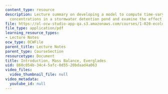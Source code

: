 ```yaml
---
content_type: resource
description: Lecture summary on developing a model to compute time-varying phosphorous
  concentrations in a stormwater detention pond and examine the effect of pond size.
file: https://ol-ocw-studio-app-qa.s3.amazonaws.com/courses/1-020-ecology-ii-engineering-for-sustainability-spring-2008/860c054b34c45afc0d5520bdaad4a063_lec1_2.pdf
file_type: application/pdf
learning_resource_types:
- Lecture Notes
ocw_type: OCWFile
parent_title: Lecture Notes
parent_type: CourseSection
resourcetype: Document
title: Introduction, Mass Balance, Everglades
uid: 860c054b-34c4-5afc-0d55-20bdaad4a063
video_files:
  video_thumbnail_file: null
video_metadata:
  youtube_id: null
---
```

